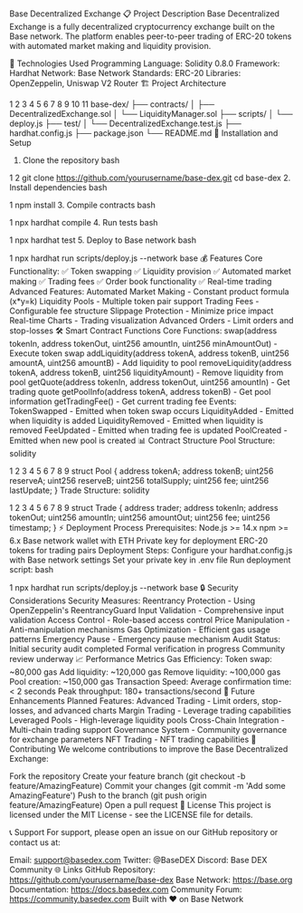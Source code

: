Base Decentralized Exchange
📋 Project Description
Base Decentralized Exchange is a fully decentralized cryptocurrency exchange built on the Base network. The platform enables peer-to-peer trading of ERC-20 tokens with automated market making and liquidity provision.

🔧 Technologies Used
Programming Language: Solidity 0.8.0
Framework: Hardhat
Network: Base Network
Standards: ERC-20
Libraries: OpenZeppelin, Uniswap V2 Router
🏗️ Project Architecture


1
2
3
4
5
6
7
8
9
10
11
base-dex/
├── contracts/
│   ├── DecentralizedExchange.sol
│   └── LiquidityManager.sol
├── scripts/
│   └── deploy.js
├── test/
│   └── DecentralizedExchange.test.js
├── hardhat.config.js
├── package.json
└── README.md
🚀 Installation and Setup
1. Clone the repository
bash


1
2
git clone https://github.com/yourusername/base-dex.git
cd base-dex
2. Install dependencies
bash


1
npm install
3. Compile contracts
bash


1
npx hardhat compile
4. Run tests
bash


1
npx hardhat test
5. Deploy to Base network
bash


1
npx hardhat run scripts/deploy.js --network base
💰 Features
Core Functionality:
✅ Token swapping
✅ Liquidity provision
✅ Automated market making
✅ Trading fees
✅ Order book functionality
✅ Real-time trading
Advanced Features:
Automated Market Making - Constant product formula (x*y=k)
Liquidity Pools - Multiple token pair support
Trading Fees - Configurable fee structure
Slippage Protection - Minimize price impact
Real-time Charts - Trading visualization
Advanced Orders - Limit orders and stop-losses
🛠️ Smart Contract Functions
Core Functions:
swap(address tokenIn, address tokenOut, uint256 amountIn, uint256 minAmountOut) - Execute token swap
addLiquidity(address tokenA, address tokenB, uint256 amountA, uint256 amountB) - Add liquidity to pool
removeLiquidity(address tokenA, address tokenB, uint256 liquidityAmount) - Remove liquidity from pool
getQuote(address tokenIn, address tokenOut, uint256 amountIn) - Get trading quote
getPoolInfo(address tokenA, address tokenB) - Get pool information
getTradingFee() - Get current trading fee
Events:
TokenSwapped - Emitted when token swap occurs
LiquidityAdded - Emitted when liquidity is added
LiquidityRemoved - Emitted when liquidity is removed
FeeUpdated - Emitted when trading fee is updated
PoolCreated - Emitted when new pool is created
📊 Contract Structure
Pool Structure:
solidity


1
2
3
4
5
6
7
8
9
struct Pool {
    address tokenA;
    address tokenB;
    uint256 reserveA;
    uint256 reserveB;
    uint256 totalSupply;
    uint256 fee;
    uint256 lastUpdate;
}
Trade Structure:
solidity


1
2
3
4
5
6
7
8
9
struct Trade {
    address trader;
    address tokenIn;
    address tokenOut;
    uint256 amountIn;
    uint256 amountOut;
    uint256 fee;
    uint256 timestamp;
}
⚡ Deployment Process
Prerequisites:
Node.js >= 14.x
npm >= 6.x
Base network wallet with ETH
Private key for deployment
ERC-20 tokens for trading pairs
Deployment Steps:
Configure your hardhat.config.js with Base network settings
Set your private key in .env file
Run deployment script:
bash


1
npx hardhat run scripts/deploy.js --network base
🔒 Security Considerations
Security Measures:
Reentrancy Protection - Using OpenZeppelin's ReentrancyGuard
Input Validation - Comprehensive input validation
Access Control - Role-based access control
Price Manipulation - Anti-manipulation mechanisms
Gas Optimization - Efficient gas usage patterns
Emergency Pause - Emergency pause mechanism
Audit Status:
Initial security audit completed
Formal verification in progress
Community review underway
📈 Performance Metrics
Gas Efficiency:
Token swap: ~80,000 gas
Add liquidity: ~120,000 gas
Remove liquidity: ~100,000 gas
Pool creation: ~150,000 gas
Transaction Speed:
Average confirmation time: < 2 seconds
Peak throughput: 180+ transactions/second
🔄 Future Enhancements
Planned Features:
Advanced Trading - Limit orders, stop-losses, and advanced charts
Margin Trading - Leverage trading capabilities
Leveraged Pools - High-leverage liquidity pools
Cross-Chain Integration - Multi-chain trading support
Governance System - Community governance for exchange parameters
NFT Trading - NFT trading capabilities
🤝 Contributing
We welcome contributions to improve the Base Decentralized Exchange:

Fork the repository
Create your feature branch (git checkout -b feature/AmazingFeature)
Commit your changes (git commit -m 'Add some AmazingFeature')
Push to the branch (git push origin feature/AmazingFeature)
Open a pull request
📄 License
This project is licensed under the MIT License - see the LICENSE file for details.

📞 Support
For support, please open an issue on our GitHub repository or contact us at:

Email: support@basedex.com
Twitter: @BaseDEX
Discord: Base DEX Community
🌐 Links
GitHub Repository: https://github.com/yourusername/base-dex
Base Network: https://base.org
Documentation: https://docs.basedex.com
Community Forum: https://community.basedex.com
Built with ❤️ on Base Network
